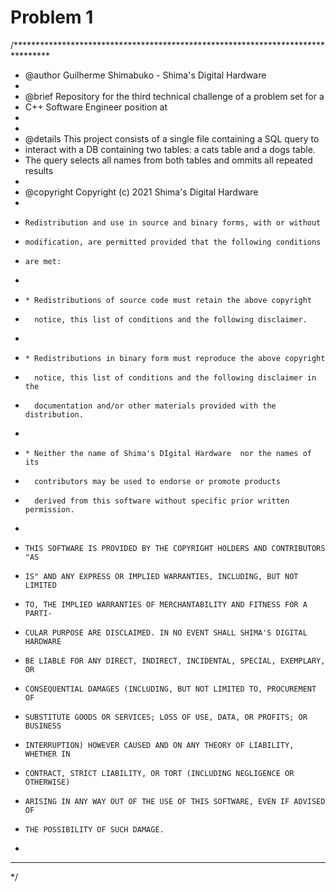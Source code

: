 # Problem 1 
/********************************************************************************
 * @author  Guilherme Shimabuko - Shima's Digital Hardware
 *
 * @brief   Repository for the third technical challenge of a problem set for a 
 * C++ Software Engineer position at <confidential>
 *          
 *
 * @details This project consists of a single file containing a SQL query to
 * interact with a DB containing two tables: a cats table and a dogs table.
 * The query selects all names from both tables and ommits all repeated results
 *
 * @copyright Copyright (c) 2021 Shima's Digital Hardware
 *
 *     Redistribution and use in source and binary forms, with or without
 *     modification, are permitted provided that the following conditions
 *     are met:
 *     
 *     * Redistributions of source code must retain the above copyright
 *       notice, this list of conditions and the following disclaimer.
 *
 *     * Redistributions in binary form must reproduce the above copyright
 *       notice, this list of conditions and the following disclaimer in the
 *       documentation and/or other materials provided with the distribution.
 *
 *     * Neither the name of Shima's DIgital Hardware  nor the names of its
 *       contributors may be used to endorse or promote products
 *       derived from this software without specific prior written permission.
 *
 *     THIS SOFTWARE IS PROVIDED BY THE COPYRIGHT HOLDERS AND CONTRIBUTORS "AS
 *     IS" AND ANY EXPRESS OR IMPLIED WARRANTIES, INCLUDING, BUT NOT LIMITED
 *     TO, THE IMPLIED WARRANTIES OF MERCHANTABILITY AND FITNESS FOR A PARTI-
 *     CULAR PURPOSE ARE DISCLAIMED. IN NO EVENT SHALL SHIMA'S DIGITAL HARDWARE
 *     BE LIABLE FOR ANY DIRECT, INDIRECT, INCIDENTAL, SPECIAL, EXEMPLARY, OR 
 *     CONSEQUENTIAL DAMAGES (INCLUDING, BUT NOT LIMITED TO, PROCUREMENT OF 
 *     SUBSTITUTE GOODS OR SERVICES; LOSS OF USE, DATA, OR PROFITS; OR BUSINESS 
 *     INTERRUPTION) HOWEVER CAUSED AND ON ANY THEORY OF LIABILITY, WHETHER IN 
 *     CONTRACT, STRICT LIABILITY, OR TORT (INCLUDING NEGLIGENCE OR OTHERWISE)
 *     ARISING IN ANY WAY OUT OF THE USE OF THIS SOFTWARE, EVEN IF ADVISED OF 
 *     THE POSSIBILITY OF SUCH DAMAGE.
 *
 ********************************************************************************
 */


